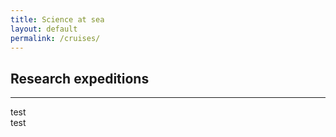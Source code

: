 ```yaml
---
title: Science at sea
layout: default
permalink: /cruises/
---
```


## Research expeditions
<hr />

<div class='container'>
  <div class='col-12 col-md-6 mb-6'>
    <div class='card border-0 shadow'>
      <!--
      <div class="row no-gutters">
        <div class="col">
          <img src="https://raw.githubusercontent.com/humphreys-lab/humphreys-lab.github.io/main/images/cruise-globes/cruise-globe-JC068.png" class="img-fluid" style="max-height: 500px;" alt="Cruise map" />
        </div>
        <div class="col">
          <div class="card-body">
            <h5 class="card-title">JC068 (RRS <i>James Cook</i>)</h5>
            <p class="card-text">
              GEOTRACES transect
              <br />
              <small>Cruise dates from to</small>
            </p>
          </div>
        </div>
      </div>
      -->
      test
    </div>
  </div>
  <div class='col-12 col-md-6 mb-6'>
    <div class='card border-0 shadow'>
      <!--
      <div class="row no-gutters">
        <div class="col">
          <img src="https://raw.githubusercontent.com/humphreys-lab/humphreys-lab.github.io/main/images/cruise-globes/cruise-globe-D368.png" class="img-fluid" style="max-height: 500px;" alt="Cruise map" />
        </div>
        <div class="col">
          <div class="card-body">
            <h5 class="card-title">D368 (RRS <i>Discovery</i>)</h5>
            <p class="card-text">
              Repeat
              <br />
              <small>Cruise dates from to</small>
            </p>
          </div>
        </div>
      </div>
      -->
      test
    </div>
  </div>
</div>
